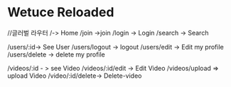 
# Wetuce Reloaded

//글러벌 라우터
/-> Home
/join ->join
/login -> Login
/search -> Search



/users/:id-> See User
/users/logout -> logout 
/users/edit -> Edit my profile
/users/delete -> delete my profile


/videos/:id - > see Video
/videos/:id/edit -> Edit Video
/videos/upload => upload Video
/video/:id/delete-> Delete-video


